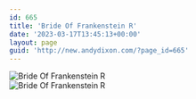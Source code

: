```yaml
---
id: 665
title: 'Bride Of Frankenstein R'
date: '2023-03-17T13:45:13+00:00'
layout: page
guid: 'http://new.andydixon.com/?page_id=665'
---
```


![Bride Of Frankenstein R](https://i0.wp.com/assets.g8x2.ldn.idrivee2-23.com/posters/Bride%20Of%20Frankenstein%20R%2001.jpg?w=1200&ssl=1 "Bride Of Frankenstein R")  
![Bride Of Frankenstein R](https://i0.wp.com/assets.g8x2.ldn.idrivee2-23.com/posters/Bride%20Of%20Frankenstein%20R%2005.jpg?w=1200&ssl=1 "Bride Of Frankenstein R")